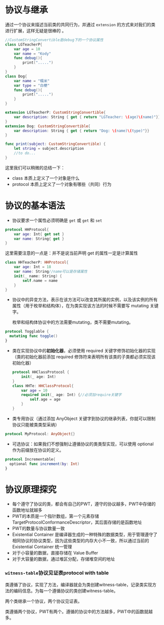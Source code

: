 # 协议与继承 

通过一个协议来描述当前类的共同行为，并通过 `extension` 的方式来对我们的类进行扩展，这样无疑是很棒的 。

```swift
//CustomStringConvertible是debug下的一个协议属性
class LGTeacherP{
    var age = 10
    var name = "Kody"
    func debug(){
        print(".....")
    }
}
class Dog{
    var name = "糯米"
    var type = "白梗"
    func debug(){
        print(".....")
    }
}

extension LGTeacherP: CustomStringConvertible{
    var description: String { get { return "LGTeacher: \(age)\(name)"}}
}
extension Dog: CustomStringConvertible{
    var description: String { get { return "Dog: \(name)\(type)"}}
}

func print(subject: CustomStringConvertible) {
    let string = subject.description
    //to do...
}
```

这里我们可以稍微的总结一下： 

- class 本质上定义了一个对象是什么 
- protocol 本质上定义了一个对象有哪些（共同）行为 

# 协议的基本语法 

- 协议要求一个属性必须明确是 `get` 或 `get` 和 `set` 

```swift
protocol HHProtocol{
    var age: Int{ get set }
    var name: String{ get }
}
```

这里需要注意的一点是：并不是说当前声明 get 的属性一定是计算属性 

```swift
class HHTeacherP: HHProtocol{
    var age: Int = 18
    var name: String//name可以是存储属性
    init(_ name: String) {
        self.name = name
    }
}
```

- 协议中的异变方法，表示在该方法可以改变其所属的实例，以及该实例的所有属性（用于枚举和结构体），在为类实现该方法的时候不需要写 mutating 关键字。

  枚举和结构体协议中的方法需要mutating，类不需要mutating。

```swift
protocol Togglable {
  mutating func toggle()
}
```

- 类在实现协议中的**初始化器**，必须使用 required 关键字修饰初始化器的实现（类的初始化器前添加 required 修饰符来表明所有该类的子类都必须实现该初始化器） 

  ```swift
  protocol HHClassProtocol {
      init(_ age: Int)
  }
  class HHTe: HHClassProtocol{
      var age = 10
      required init(_ age: Int) {//必须加require关键字
          self.age = age
      }
  }
  ```

- 类专用协议（通过添加 AnyObject 关键字到协议的继承列表，你就可以限制协议只能被类类型采纳） 

```swift
protocol MyProtocol: AnyObject{}
```

- 可选协议：如果我们不想强制让遵循协议的类类型实现，可以使用 optional 作为前缀放在协议的定义。 

```swift
protocol Incrementable{ 
  optional func increment(by: Int) 
}
```

# 协议原理探究 

- 每个遵守了协议的类，都会有自己的PWT，遵守的协议越多，PWT中存储的函数地址就越多 
- PWT的本质是一个指针数组，第一个元素存储TargetProtocolConformanceDescriptor，其后面存储的是函数地址 
- PWT的数量与协议数量一致 
- Existential Container 是编译器生成的一种特殊的数据类型，用于管理遵守了相同协议的协议类型，因为这些类型的内存大小不一致，所以通过当前的 Existential Container 统一管理 
- 对于小容量的数据，直接存储在 Value Buffer 
- 对于大容量的数据，通过堆区分配，存储堆空间的地址 

### `witness-table`协议见证表protocol with table

类遵循了协议，实现了方法，编译器就会为类创建witness-table，记录类实现方法的编码信息。为每一个遵循协议的类创建witness-table。

两个类继承一个协议，两个协议见证表。

类遵循两个协议，PWT有两个。遵循的协议中的方法越多，PWT中的函数就越多。



































